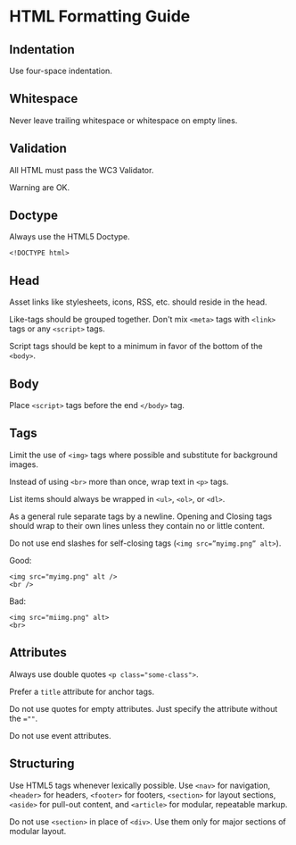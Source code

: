 # HTML Formatting Guide

## Indentation

Use four-space indentation.

## Whitespace

Never leave trailing whitespace or whitespace on empty lines.

## Validation

All HTML must pass the WC3 Validator.

Warning are OK.

## Doctype

Always use the HTML5 Doctype.

    <!DOCTYPE html>

## Head

Asset links like stylesheets, icons, RSS, etc. should reside in the head.

Like-tags should be grouped together. Don't mix `<meta>` tags with `<link>`
tags or any `<script>` tags.

Script tags should be kept to a minimum in favor of the bottom of the `<body>`.

## Body

Place `<script>` tags before the end `</body>` tag.

## Tags

Limit the use of `<img>` tags where possible and substitute for background images.

Instead of using `<br>` more than once, wrap text in `<p>` tags.

List items should always be wrapped in `<ul>`, `<ol>`, or `<dl>`.

As a general rule separate tags by a newline. Opening and Closing tags should wrap
to their own lines unless they contain no or little content.

Do not use end slashes for self-closing tags (`<img src=”myimg.png” alt>`).

Good:

    <img src="myimg.png" alt />
    <br />

Bad:

    <img src="miimg.png" alt>
    <br>

## Attributes

Always use double quotes `<p class="some-class">`.

Prefer a `title` attribute for anchor tags.

Do not use quotes for empty attributes. Just specify the attribute without the
`=""`.

Do not use event attributes.

## Structuring

Use HTML5 tags whenever lexically possible. Use `<nav>` for navigation, `<header>`
for headers, `<footer>` for footers, `<section>` for layout sections, `<aside>`
for pull-out content, and `<article>` for modular, repeatable markup.

Do not use `<section>` in place of `<div>`. Use them only for major sections
of modular layout.

